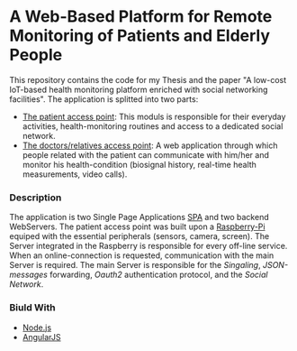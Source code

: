 #   A Web-Based Platform for Remote Monitoring of Patients and Elderly People

This repository contains the code for my Thesis and the paper "A low-cost IoT-based health monitoring platform enriched with social networking facilities". The application is splitted into two parts:

* [The patient access point](https://gitlab.com/timos/Cloud-Webrtc/tree/master/raspberry): This moduls is responsible for their everyday activities, health-monitoring routines and access to a dedicated social network.
* [The doctors/relatives access point](https://gitlab.com/timos/Cloud-Webrtc/tree/master/Cloud-Webrtc): A web application through which people related with the patient can communicate with him/her and monitor his health-condition (biosignal history, real-time health measurements, video calls).

### Description

The application is two Single Page Applications [SPA](https://en.wikipedia.org/wiki/Single-page_application) and two backend WebServers. The patient access point was built upon a [Raspberry-Pi](https://www.raspberrypi.org/products/raspberry-pi-3-model-b/) equiped with the essential peripherals (sensors, camera, screen).
The Server integrated in the Raspberry is responsible for every off-line service. When an online-connection is requested, communication with the main Server is required. The main Server is responsible for
the *Singaling*, *JSON-messages* forwarding, *Oauth2* authentication protocol, and the *Social Network*.

### Biuld With 

* [Node.js](https://nodejs.org/en/)
* [AngularJS](https://angularjs.org/)

